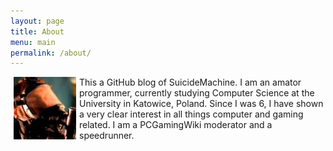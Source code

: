 ```yaml
---
layout: page
title: About
menu: main
permalink: /about/
---
```


<img align="left" src="/images/avatar.jpg" hspace="5px"> This a GitHub blog of SuicideMachine. I am an amator programmer, currently studying Computer Science at the University in Katowice, Poland. Since I was 6, I have shown a very clear interest in all things computer and gaming related.
I am a PCGamingWiki moderator and a speedrunner.
